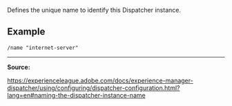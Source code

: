 Defines the unique name to identify this Dispatcher instance.

## Example

```
/name "internet-server"
```

---

**Source:**

https://experienceleague.adobe.com/docs/experience-manager-dispatcher/using/configuring/dispatcher-configuration.html?lang=en#naming-the-dispatcher-instance-name
